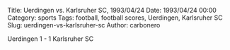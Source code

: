 Title: Uerdingen vs. Karlsruher SC, 1993/04/24
Date: 1993/04/24 00:00
Category: sports
Tags: football, football scores, Uerdingen, Karlsruher SC
Slug: uerdingen-vs-karlsruher-sc
Author: carbonero


Uerdingen 1 - 1 Karlsruher SC

